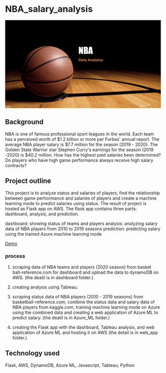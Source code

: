 # NBA_salary_analysis

![NBA_analytics](image/NBA_analytics.jpg)

## Background
NBA is one of famous professional sport leagues in the world. Each team has a perceived worth of $1.2 billion or more per Forbes' annual report. The average NBA player salary is $7.7 million for the season (2019 - 2020). The Golden State Warrior star Stephen Curry's earnings for the season (2019 -2020) is $40.2 million. How has the highest paid salaries been determined? Do players who have high game performance always receive high salary contracts?

## Project outline
This project is to analyze status and salaries of players, find the relationship between game perhormance and salaries of players and create a machine learning mode to predict salaries using status. The result of project is hosted as Flask app on AWS. The flask app contains three parts: dashboard, analysis, and prediction.

dashboard: showing status of teams and players
analysis: analyzing salary data of NBA players from 2010 to 2019 seasons
prediction: predicting salary using the trained Azure machine learning mode

[Demo](https://s1ia6rnpx4.execute-api.us-east-1.amazonaws.com/dev/)

### process
1. scraping data of NBA teams and players (2020 season) from basket ball-reference.com for dashboard and upload the data to dynamoDB on AWS. (the deatil is in dashboard folder.)

2. creating analysis using Tableau.

3. scraping status data of NBA players (2010 - 2019 seasons) from basketball-reference.com, combine the status data and salary data of NBA players from kaggle.com, training machine learning mode on Azure using the combined data and creating a web application of Azure ML to predict salary. (the deatil is in Azure_ML folder.)

4. creating the Flask app with the dashboard, Tableau analysis, and web application of Azure ML and hosting it on AWS (the detail is in web_app folder.)

## Technology used
Flask, AWS, DynamoDB, Azure ML, Javascript, Tableau, Python
